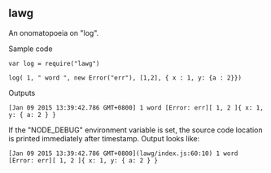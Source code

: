 lawg
--------

An onomatopoeia on "log".

Sample code
  
    var log = require("lawg")
    
    log( 1, " word ", new Error("err"), [1,2], { x : 1, y: {a : 2}})
    
Outputs
 
    [Jan 09 2015 13:39:42.786 GMT+0800] 1 word [Error: err][ 1, 2 ]{ x: 1, y: { a: 2 } }
     

If the "NODE_DEBUG" environment variable is set, the source code location is printed 
immediately after timestamp.  Output looks like:

    [Jan 09 2015 13:39:42.786 GMT+0800](lawg/index.js:60:10) 1 word [Error: err][ 1, 2 ]{ x: 1, y: { a: 2 } }
    
 
    